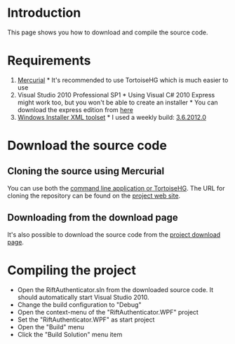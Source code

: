 # Introduction #

This page shows you how to download and compile the source code.

# Requirements #

  1. [Mercurial](http://mercurial.selenic.com/downloads/)
    * It's recommended to use TortoiseHG which is much easier to use
  1. Visual Studio 2010 Professional SP1
    * Using Visual C# 2010 Express might work too, but you won't be able to create an installer
    * You can download the express edition from [here](http://www.microsoft.com/visualstudio/en-us/products/2010-editions/visual-csharp-express)
  1. [Windows Installer XML toolset](http://wix.sourceforge.net/)
    * I used a weekly build: [3.6.2012.0](http://wix.sourceforge.net/releases/3.6.2012.0/)

# Download the source code #

## Cloning the source using Mercurial ##

You can use both the [command line application or TortoiseHG](http://mercurial.selenic.com/downloads/). The URL for cloning the repository can be found on the [project web site](http://code.google.com/p/rift-authenticator-for-windows/source/checkout).

## Downloading from the download page ##

It's also possible to download the source code from the [project download page](http://code.google.com/p/rift-authenticator-for-windows/downloads/list).

# Compiling the project #

  * Open the RiftAuthenticator.sln from the downloaded source code. It should automatically start Visual Studio 2010.
  * Change the build configuration to "Debug"
  * Open the context-menu of the "RiftAuthenticator.WPF" project
  * Set the "RiftAuthenticator.WPF" as start project
  * Open the "Build" menu
  * Click the "Build Solution" menu item